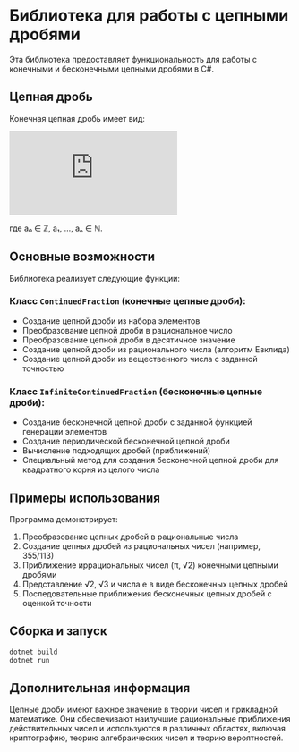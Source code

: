 # Библиотека для работы с цепными дробями

Эта библиотека предоставляет функциональность для работы с конечными и бесконечными цепными дробями в C#.

## Цепная дробь

Конечная цепная дробь имеет вид:

![Цепная дробь](https://latex.codecogs.com/png.latex?%5Clarge%20%5Ba_0%3B%20a_1%2C%20a_2%2C%20...%2C%20a_n%5D%20%3D%20a_0%20&plus;%20%5Cfrac%7B1%7D%7Ba_1%20&plus;%20%5Cfrac%7B1%7D%7Ba_2%20&plus;%20%5Cddots%20&plus;%20%5Cfrac%7B1%7D%7Ba_n%7D%7D%7D)

где a₀ ∈ ℤ, a₁, ..., aₙ ∈ ℕ.

## Основные возможности

Библиотека реализует следующие функции:

### Класс `ContinuedFraction` (конечные цепные дроби):

- Создание цепной дроби из набора элементов
- Преобразование цепной дроби в рациональное число
- Преобразование цепной дроби в десятичное значение
- Создание цепной дроби из рационального числа (алгоритм Евклида)
- Создание цепной дроби из вещественного числа с заданной точностью

### Класс `InfiniteContinuedFraction` (бесконечные цепные дроби):

- Создание бесконечной цепной дроби с заданной функцией генерации элементов
- Создание периодической бесконечной цепной дроби
- Вычисление подходящих дробей (приближений)
- Специальный метод для создания бесконечной цепной дроби для квадратного корня из целого числа

## Примеры использования

Программа демонстрирует:

1. Преобразование цепных дробей в рациональные числа
2. Создание цепных дробей из рациональных чисел (например, 355/113)
3. Приближение иррациональных чисел (π, √2) конечными цепными дробями
4. Представление √2, √3 и числа e в виде бесконечных цепных дробей
5. Последовательные приближения бесконечных цепных дробей с оценкой точности

## Сборка и запуск

```bash
dotnet build
dotnet run
```

## Дополнительная информация

Цепные дроби имеют важное значение в теории чисел и прикладной математике. Они обеспечивают наилучшие рациональные приближения действительных чисел и используются в различных областях, включая криптографию, теорию алгебраических чисел и теорию вероятностей. 